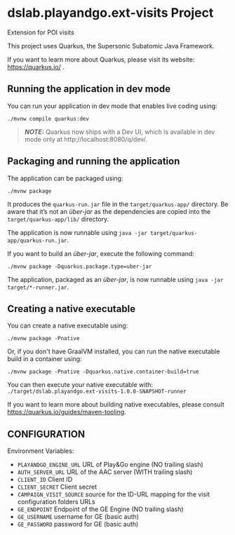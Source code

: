 # dslab.playandgo.ext-visits Project
Extension for POI visits

This project uses Quarkus, the Supersonic Subatomic Java Framework.

If you want to learn more about Quarkus, please visit its website: https://quarkus.io/ .

## Running the application in dev mode

You can run your application in dev mode that enables live coding using:
```shell script
./mvnw compile quarkus:dev
```

> **_NOTE:_**  Quarkus now ships with a Dev UI, which is available in dev mode only at http://localhost:8080/q/dev/.

## Packaging and running the application

The application can be packaged using:
```shell script
./mvnw package
```
It produces the `quarkus-run.jar` file in the `target/quarkus-app/` directory.
Be aware that it’s not an _über-jar_ as the dependencies are copied into the `target/quarkus-app/lib/` directory.

The application is now runnable using `java -jar target/quarkus-app/quarkus-run.jar`.

If you want to build an _über-jar_, execute the following command:
```shell script
./mvnw package -Dquarkus.package.type=uber-jar
```

The application, packaged as an _über-jar_, is now runnable using `java -jar target/*-runner.jar`.

## Creating a native executable

You can create a native executable using: 
```shell script
./mvnw package -Pnative
```

Or, if you don't have GraalVM installed, you can run the native executable build in a container using: 
```shell script
./mvnw package -Pnative -Dquarkus.native.container-build=true
```

You can then execute your native executable with: `./target/dslab.playandgo.ext-visits-1.0.0-SNAPSHOT-runner`

If you want to learn more about building native executables, please consult https://quarkus.io/guides/maven-tooling.

## CONFIGURATION

Environment Variables:

- ``PLAYANDGO_ENGINE_URL`` URL of Play&Go engine (NO trailing slash)
- ``AUTH_SERVER_URL`` URL of the AAC server (WITH trailing slash)
- ``CLIENT_ID`` Client ID 
- ``CLIENT_SECRET`` Client secret
- ``CAMPAIGN_VISIT_SOURCE`` source for the ID-URL mapping for the visit configuration folders URLs 
- ``GE_ENDPOINT`` Endpoint of the GE Engine (NO trailing slash)
- ``GE_USERNAME`` username for GE (basic auth)
- ``GE_PASSWORD`` password for GE (basic auth)

